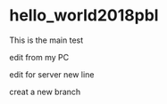 # hello_world2018pbl

This is the main test


edit from my PC

edit for server  new line

creat a new branch
